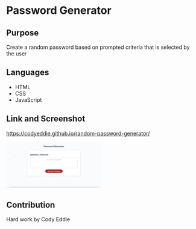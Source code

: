 # Password Generator 

## Purpose 
Create a random password based on prompted criteria that is selected by the user

## Languages
* HTML
* CSS 
* JavaScript

## Link and Screenshot 

https://codyeddie.github.io/random-password-generator/

<img width = 50% alt="screenshot of my webpage" src="./assets/images/webpage-screenshot.png" />

## Contribution
Hard work by Cody Eddie 